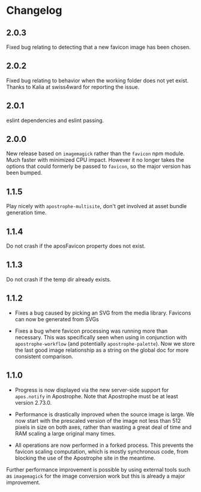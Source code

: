 # Changelog

## 2.0.3

Fixed bug relating to detecting that a new favicon image has been chosen.

## 2.0.2

Fixed bug relating to behavior when the working folder does not yet exist. Thanks to Kalia at swiss4ward for reporting the issue.

## 2.0.1

eslint dependencies and eslint passing.

## 2.0.0

New release based on `imagemagick` rather than the `favicon` npm module. Much faster with minimized CPU impact. However it no longer takes the options that could formerly be passed to `favicon`, so the major version has been bumped.

## 1.1.5

Play nicely with `apostrophe-multisite`, don't get involved at asset bundle generation time.

## 1.1.4

Do not crash if the aposFavicon property does not exist.

## 1.1.3

Do not crash if the temp dir already exists.

## 1.1.2

* Fixes a bug caused by picking an SVG from the media library. Favicons can now be generated from SVGs

* Fixes a bug where favicon processing was running more than necessary. This was specifically seen when using in conjunction with `apostrophe-workflow` (and potentially `apostrophe-palette`). Now we store the last good image relationship as a string on the global doc for more consistent comparison.

## 1.1.0

* Progress is now displayed via the new server-side support for `apos.notify` in Apostrophe. Note that Apostrophe must be at least version 2.73.0.

* Performance is drastically improved when the source image is large. We now start with the prescaled version of the image not less than 512 pixels in size on both axes, rather than wasting a great deal of time and RAM scaling a large original many times.

* All operations are now performed in a forked process. This prevents the favicon scaling computation, which is mostly synchronous code, from blocking the use of the Apostrophe site in the meantime.

Further performance improvement is possible by using external tools such as `imagemagick` for the image conversion work but this is already a major improvement.


